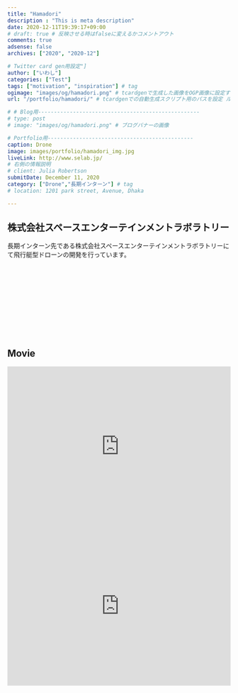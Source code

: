 ```yaml
---
title: "Hamadori"
description : "This is meta description"
date: 2020-12-11T19:39:17+09:00
# draft: true # 反映させる時はfalseに変えるかコメントアウト
comments: true
adsense: false
archives: ["2020", "2020-12"]

# Twitter card gen用設定"]
author: ["いわし"]
categories: ["Test"]
tags: ["motivation", "inspiration"] # tag
ogimage: "images/og/hamadori.png" # tcardgenで生成した画像をOGP画像に設定する
url: "/portfolio/hamadori/" # tcardgenでの自動生成スクリプト用のパスを設定 ルーティング固定の意味もある

# # Blog用---------------------------------------------------
# type: post
# image: "images/og/hamadori.png" # ブログバナーの画像

# Portfolio用----------------------------------------------
caption: Drone
image: images/portfolio/hamadori_img.jpg
liveLink: http://www.selab.jp/
# 右側の情報説明
# client: Julia Robertson
submitDate: December 11, 2020
category: ["Drone","長期インターン"] # tag
# location: 1201 park street, Avenue, Dhaka

---
```


## 株式会社スペースエンターテインメントラボラトリー

長期インターン先である株式会社スペースエンターテインメントラボラトリーにて飛行艇型ドローンの開発を行っています。

<div class="iframely-embed"><div class="iframely-responsive" style="height: 140px; padding-bottom: 0;"><a href="http://www.selab.jp/en/" data-iframely-url="//cdn.iframe.ly/api/iframe?url=http%3A%2F%2Fwww.selab.jp%2F&amp;key=f35ef3e07c3f9ce01b389a206da306f5&amp;iframe=card-small"></a></div></div><script async src="//cdn.iframe.ly/embed.js" charset="utf-8"></script>

<br>

## Movie

<iframe class="stretch" src="https://player.vimeo.com/video/430601827" width="100%" height="360"
            frameborder="0" allow="autoplay; fullscreen" allowfullscreen text-align="center"></iframe>


<iframe class="stretch" src="https://www.youtube.com/embed/zpMMW9U0ypM" width="100%" height="360"
            frameborder="0" allow="autoplay; fullscreen" allowfullscreen text-align="center"></iframe>




